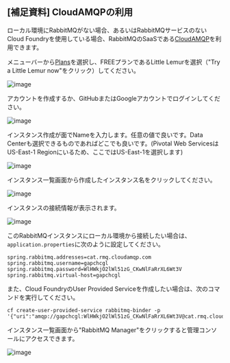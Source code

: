 ## [補足資料] CloudAMQPの利用

ローカル環境にRabbitMQがない場合、あるいはRabbitMQサービスのないCloud Foundryを使用している場合、RabbitMQのSaaSである[CloudAMQP](https://www.cloudamqp.com)を利用できます。

メニューバーから[Plans](https://www.cloudamqp.com/plans.html)を選択し、FREEプランであるLittle Lemurを選択（"Try a Little Lemur now"をクリック）してください。

![image](https://qiita-image-store.s3.amazonaws.com/0/1852/9c59e9af-440f-f4c8-9f0d-e35fa0aa2302.png)

アカウントを作成するか、GitHubまたはGoogleアカウントでログインしてください。

![image](https://qiita-image-store.s3.amazonaws.com/0/1852/ebd07f31-c909-6a9e-1856-b08b333155d4.png)

インスタンス作成が面でNameを入力します。任意の値で良いです。Data Centerも選択できるものであればどこでも良いです。(Pivotal Web ServicesはUS-East-1 Regionにいるため、ここではUS-East-1を選択します)

![image](https://qiita-image-store.s3.amazonaws.com/0/1852/97ba6d8e-3b2f-105d-999a-bfbec51afd19.png)

インスタンス一覧画面から作成したインスタンス名をクリックしてください。

![image](https://qiita-image-store.s3.amazonaws.com/0/1852/24045eff-53ec-80f1-aa9c-f08087fe2f7b.png)

インスタンスの接続情報が表示されます。

![image](https://qiita-image-store.s3.amazonaws.com/0/1852/38d4ad62-ece1-ba2a-082e-6cf8c6baa5a5.png)

このRabbitMQインスタンスにローカル環境から接続したい場合は、`application.properties`に次のように設定してください。


``` properties
spring.rabbitmq.addresses=cat.rmq.cloudamqp.com
spring.rabbitmq.username=gapchcgl
spring.rabbitmq.password=WlHWkjO2lWl51zG_CKwNlFaRrXL6Wt3V
spring.rabbitmq.virtual-host=gapchcgl
```

また、Cloud FoundryのUser Provided Serviceを作成したい場合は、次のコマンドを実行してください。

```
cf create-user-provided-service rabbitmq-binder -p '{"uri":"amqp://gapchcgl:WlHWkjO2lWl51zG_CKwNlFaRrXL6Wt3V@cat.rmq.cloudamqp.com/gapchcgl"}'
```

インスタンス一覧画面から"RabbitMQ Manager"をクリックすると管理コンソールにアクセスできます。

![image](https://qiita-image-store.s3.amazonaws.com/0/1852/67cb765b-f514-67a9-dc57-360c1697ca2b.png)
